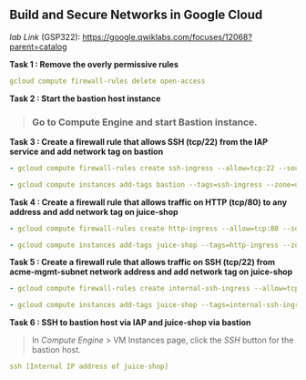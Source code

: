 ## Build and Secure Networks in Google Cloud

*lab Link* (GSP322): https://google.qwiklabs.com/focuses/12068?parent=catalog

**Task 1 : Remove the overly permissive rules**
```yaml
gcloud compute firewall-rules delete open-access
```

**Task 2 : Start the bastion host instance**

> ### Go to Compute Engine and start Bastion instance.

**Task 3 : Create a firewall rule that allows SSH (tcp/22) from the IAP service and add network tag on bastion**
```yaml
- gcloud compute firewall-rules create ssh-ingress --allow=tcp:22 --source-ranges 35.235.240.0/20 --target-tags ssh-ingress --network acme-vpc

- gcloud compute instances add-tags bastion --tags=ssh-ingress --zone=us-central1-b
```

**Task 4 : Create a firewall rule that allows traffic on HTTP (tcp/80) to any address and add network tag on juice-shop**
```yaml
- gcloud compute firewall-rules create http-ingress --allow=tcp:80 --source-ranges 0.0.0.0/0 --target-tags http-ingress --network acme-vpc

- gcloud compute instances add-tags juice-shop --tags=http-ingress --zone=us-central1-b
```

**Task 5 : Create a firewall rule that allows traffic on SSH (tcp/22) from acme-mgmt-subnet network address and add network tag on juice-shop**
```yaml
- gcloud compute firewall-rules create internal-ssh-ingress --allow=tcp:22 --source-ranges 192.168.10.0/24 --target-tags internal-ssh-ingress --network acme-vpc

- gcloud compute instances add-tags juice-shop --tags=internal-ssh-ingress --zone=us-central1-b
```

**Task 6 : SSH to bastion host via IAP and juice-shop via bastion**
> In *Compute Engine* > VM Instances page, click the *SSH* button for the bastion host.
```yaml
ssh [Internal IP address of juice-shop]
```
